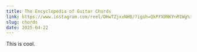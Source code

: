```yaml
---
title: The Encyclopedia of Guitar Chords
link: https://www.instagram.com/reel/DHwTZjxxNHB/?igsh=QkFFX0NKYnM1Wg%3D%3D
slug: chords
date: 2025-04-22
---
```

T﻿his is cool.